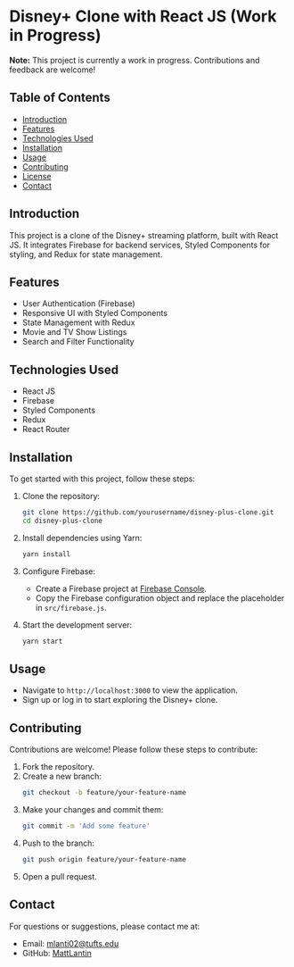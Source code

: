 # Disney+ Clone with React JS (Work in Progress)

**Note:** This project is currently a work in progress. Contributions and feedback are welcome!

## Table of Contents
- [Introduction](#introduction)
- [Features](#features)
- [Technologies Used](#technologies-used)
- [Installation](#installation)
- [Usage](#usage)
- [Contributing](#contributing)
- [License](#license)
- [Contact](#contact)

## Introduction
This project is a clone of the Disney+ streaming platform, built with React JS. It integrates Firebase for backend services, Styled Components for styling, and Redux for state management.

## Features
- User Authentication (Firebase)
- Responsive UI with Styled Components
- State Management with Redux
- Movie and TV Show Listings
- Search and Filter Functionality

## Technologies Used
- React JS
- Firebase
- Styled Components
- Redux
- React Router

## Installation
To get started with this project, follow these steps:

1. Clone the repository:
    ```bash
    git clone https://github.com/yourusername/disney-plus-clone.git
    cd disney-plus-clone
    ```

2. Install dependencies using Yarn:
    ```bash
    yarn install
    ```

3. Configure Firebase:
    - Create a Firebase project at [Firebase Console](https://console.firebase.google.com/).
    - Copy the Firebase configuration object and replace the placeholder in `src/firebase.js`.

4. Start the development server:
    ```bash
    yarn start
    ```

## Usage
- Navigate to `http://localhost:3000` to view the application.
- Sign up or log in to start exploring the Disney+ clone.

## Contributing
Contributions are welcome! Please follow these steps to contribute:

1. Fork the repository.
2. Create a new branch:
    ```bash
    git checkout -b feature/your-feature-name
    ```
3. Make your changes and commit them:
    ```bash
    git commit -m 'Add some feature'
    ```
4. Push to the branch:
    ```bash
    git push origin feature/your-feature-name
    ```
5. Open a pull request.

## Contact
For questions or suggestions, please contact me at:
- Email: [mlanti02@tufts.edu](mailto:mlanti02@tufs.edu)
- GitHub: [MattLantin](https://github.com/MattLantin)
